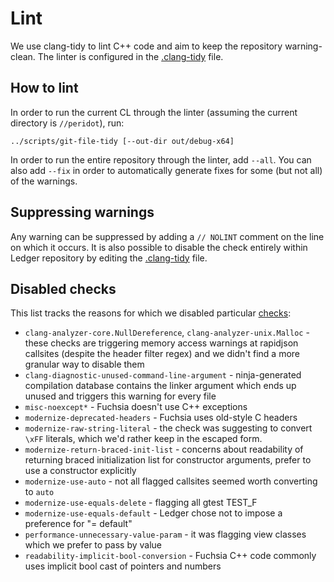 # Lint

We use clang-tidy to lint C++ code and aim to keep the repository warning-clean.
The linter is configured in the [.clang-tidy](../.clang-tidy) file.

## How to lint

In order to run the current CL through the linter (assuming the current
directory is `//peridot`), run:

```
../scripts/git-file-tidy [--out-dir out/debug-x64]
```

In order to run the entire repository through the linter, add `--all`. You can
also add `--fix` in order to automatically generate fixes for some (but not all)
of the warnings.

## Suppressing warnings

Any warning can be suppressed by adding a `// NOLINT` comment on the line on
which it occurs. It is also possible to disable the check entirely within Ledger
repository by editing the [.clang-tidy](../.clang-tidy) file.

## Disabled checks

This list tracks the reasons for which we disabled particular [checks]:

 - `clang-analyzer-core.NullDereference`, `clang-analyzer-unix.Malloc` - these
    checks are triggering memory access warnings at rapidjson callsites (despite
    the header filter regex) and we didn't find a more granular way to disable
    them
 - `clang-diagnostic-unused-command-line-argument` - ninja-generated compilation
    database contains the linker argument which ends up unused and triggers this
    warning for every file
 - `misc-noexcept*` - Fuchsia doesn't use C++ exceptions
 - `modernize-deprecated-headers` - Fuchsia uses old-style C headers
 - `modernize-raw-string-literal` - the check was suggesting to convert `\xFF`
    literals, which we'd rather keep in the escaped form.
 - `modernize-return-braced-init-list` - concerns about readability of returning
    braced initialization list for constructor arguments, prefer to use a
    constructor explicitly
 - `modernize-use-auto` - not all flagged callsites seemed worth converting to
    `auto`
 - `modernize-use-equals-delete` - flagging all gtest TEST_F
 - `modernize-use-equals-default` - Ledger chose not to impose a preference for
   "= default"
 - `performance-unnecessary-value-param` - it was flagging view classes
   which we prefer to pass by value
 - `readability-implicit-bool-conversion` - Fuchsia C++ code commonly uses implicit
   bool cast of pointers and numbers

[checks]: https://clang.llvm.org/extra/clang-tidy/checks/list.html
